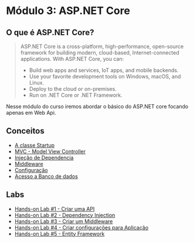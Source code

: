 # Módulo 3: ASP.NET Core

## O que é ASP.NET Core?
>ASP.NET Core is a cross-platform, high-performance, open-source framework for building modern, cloud-based, Internet-connected applications. With ASP.NET Core, you can:
>- Build web apps and services, IoT apps, and mobile backends.
>- Use your favorite development tools on Windows, macOS, and Linux.
>- Deploy to the cloud or on-premises.
>- Run on .NET Core or .NET Framework.

Nesse módulo do curso iremos abordar o básico do ASP.NET core focando apenas em Web Api. 

## Conceitos

- [A classe Startup](https://github.com/claudineij-ciandt/dotnet-training/blob/master/aspnet-core/conceitos/startup-class/README.md)
- [MVC - Model View Controller](https://github.com/claudineij-ciandt/dotnet-training/blob/master/aspnet-core/conceitos/mvc/README.md)
- [Injeção de Dependencia](https://github.com/claudineij-ciandt/dotnet-training/blob/master/aspnet-core/conceitos/dependency-injection/README.md)
- [Middleware](https://github.com/claudineij-ciandt/dotnet-training/blob/master/aspnet-core/conceitos/middleware/README.md)
- [Configuração](https://github.com/claudineij-ciandt/dotnet-training/blob/master/aspnet-core/conceitos/configuration/README.md)
- [Acesso a Banco de dados](https://github.com/claudineij-ciandt/dotnet-training/blob/master/aspnet-core/conceitos/entity-framework/README.md)

## Labs

- [Hands-on Lab #1 - Criar uma API](https://github.com/claudineij-ciandt/dotnet-training/blob/master/aspnet-core/labs/lab1-mvc/README.md)
- [Hands-on Lab #2 - Dependency Injection](https://github.com/claudineij-ciandt/dotnet-training/blob/master/aspnet-core/labs/lab2-di/README.md)
- [Hands-on Lab #3 - Criar um Middleware](https://github.com/claudineij-ciandt/dotnet-training/blob/master/aspnet-core/labs/lab3-middleware/README.md)
- [Hands-on Lab #4 - Criar configurações para Aplicação](https://github.com/claudineij-ciandt/dotnet-training/blob/master/aspnet-core/labs/lab4-configuration/README.md)
- [Hands-on Lab #5 - Entity Framework](https://github.com/claudineij-ciandt/dotnet-training/blob/master/aspnet-core/labs/lab5-efcore/README.md)